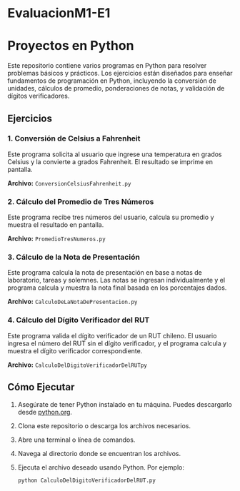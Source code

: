 # EvaluacionM1-E1

# Proyectos en Python

Este repositorio contiene varios programas en Python para resolver problemas básicos y prácticos. Los ejercicios están diseñados para enseñar fundamentos de programación en Python, incluyendo la conversión de unidades, cálculos de promedio, ponderaciones de notas, y validación de dígitos verificadores.

## Ejercicios

### 1. Conversión de Celsius a Fahrenheit

Este programa solicita al usuario que ingrese una temperatura en grados Celsius y la convierte a grados Fahrenheit. El resultado se imprime en pantalla.

**Archivo:** `ConversionCelsiusFahrenheit.py`

### 2. Cálculo del Promedio de Tres Números

Este programa recibe tres números del usuario, calcula su promedio y muestra el resultado en pantalla.

**Archivo:** `PromedioTresNumeros.py`

### 3. Cálculo de la Nota de Presentación

Este programa calcula la nota de presentación en base a notas de laboratorio, tareas y solemnes. Las notas se ingresan individualmente y el programa calcula y muestra la nota final basada en los porcentajes dados.

**Archivo:** `CalculoDeLaNotaDePresentacion.py`

### 4. Cálculo del Dígito Verificador del RUT

Este programa valida el dígito verificador de un RUT chileno. El usuario ingresa el número del RUT sin el dígito verificador, y el programa calcula y muestra el dígito verificador correspondiente.

**Archivo:** `CalculoDelDigitoVerificadorDelRUTpy`

## Cómo Ejecutar

1. Asegúrate de tener Python instalado en tu máquina. Puedes descargarlo desde [python.org](https://www.python.org/).

2. Clona este repositorio o descarga los archivos necesarios.

3. Abre una terminal o línea de comandos.

4. Navega al directorio donde se encuentran los archivos.

5. Ejecuta el archivo deseado usando Python. Por ejemplo:

   ```bash
   python CalculoDelDigitoVerificadorDelRUT.py
